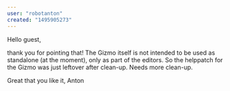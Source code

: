 ```yaml
---
user: "robotanton"
created: "1495905273"
---
```


Hello guest,

thank you for pointing that!
The Gizmo itself is not intended to be used as standalone (at the moment), only as part of the editors.
So the helppatch for the Gizmo was just leftover after clean-up.
Needs more clean-up.

Great that you like it,
Anton
